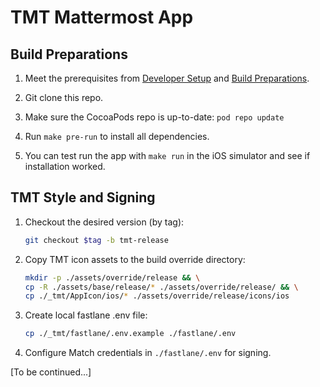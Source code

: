 # TMT Mattermost App

## Build Preparations

1. Meet the prerequisites from [Developer Setup](https://developers.mattermost.com/contribute/mobile/developer-setup/) and [Build Preparations](https://developers.mattermost.com/contribute/mobile/build-your-own/preparation/).

2. Git clone this repo.

3. Make sure the CocoaPods repo is up-to-date: `pod repo update`

4. Run `make pre-run` to install all dependencies.

5. You can test run the app with `make run` in the iOS simulator and see if installation worked.

## TMT Style and Signing

1. Checkout the desired version (by tag):

   ```sh
   git checkout $tag -b tmt-release
   ```

2. Copy TMT icon assets to the build override directory:

   ```sh
   mkdir -p ./assets/override/release && \
   cp -R ./assets/base/release/* ./assets/override/release/ && \
   cp ./_tmt/AppIcon/ios/* ./assets/override/release/icons/ios
   ```

3. Create local fastlane .env file:

   ```sh
   cp ./_tmt/fastlane/.env.example ./fastlane/.env
   ```

4. Configure Match credentials in `./fastlane/.env` for signing.

[To be continued...]
